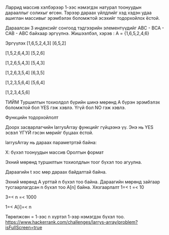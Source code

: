 Ларрид массив хэлбэрээр 1-ээс нэмэгдэх натурал тоонуудын дарааллыг солихыг өгсөн. Тэрээр дараах үйлдлийг хэд хэдэн удаа ашиглан массивыг эрэмбэлэх боломжтой эсэхийг тодорхойлох ёстой.

Дараалсан 3 индексийг сонгоод тэдгээрийн элементүүдийг ABC - BCA - CAB - ABC байхаар эргүүлнэ. Жишээлбэл, хэрэв : A = {1,6,5,2,4,6}

Эргүүлэх [1,6,5,2,4,3] [6,5,2]

[1,5,2,6,4,3] [5,2,6]

[1,2,6,5,4,3] [5,4,3]

[1,2,6,3,5,4] [6,3,5]

[1,2,3,5,6,4] [5,6,4]

[1,2,3,4,5,6]

ТИЙМ Туршилтын тохиолдол бүрийн шинэ мөрөнд А бүрэн эрэмбэлэх боломжтой бол YES гэж хэвлэ. Үгүй бол NO гэж хэвлэ.

Функцийн тодорхойлолт

Доорх засварлагчийн larrysArray функцийг гүйцээнэ үү. Энэ нь YES эсвэл ҮГҮЙ гэсэн мөрийг буцаах ёстой.

larrysArray нь дараах параметртэй байна:

Х: бүхэл тоонуудын массив Оролтын формат

Эхний мөрөнд туршилтын тохиолдлын тоог бүхэл тоо агуулна.

Дараагийн t хос мөр дараах байдалтай байна.

Эхний мөрөнд A урттай n бүхэл тоо байна. Дараагийн мөрөнд зайгаар тусгаарлагдсан n бүхэл тоо A[n] байна. Хязгаарлалт 1=< t =< 10

3=< n =< 1000

1=< A[i]=< n

Төрөлжсөн = 1-ээс n хүртэл 1-ээр нэмэгдэх бүхэл тоо.
https://www.hackerrank.com/challenges/larrys-array/problem?isFullScreen=true
